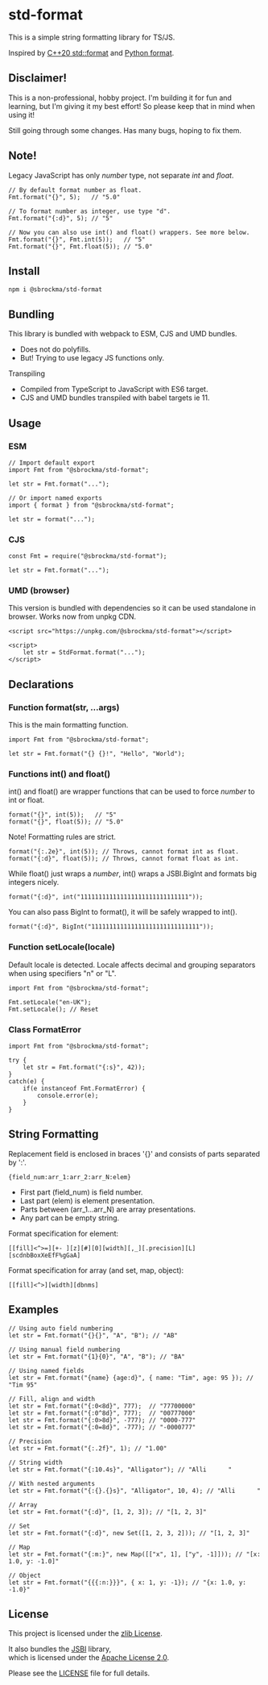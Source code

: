# std-format

This is a simple string formatting library for TS/JS.

Inspired by [C++20 std::format](https://en.cppreference.com/w/cpp/utility/format/spec) and
[Python format](https://docs.python.org/3/library/string.html#formatspec).

## Disclaimer!

This is a non-professional, hobby project. 
I'm building it for fun and learning, but I'm giving it my best effort! 
So please keep that in mind when using it!

Still going through some changes. Has many bugs, hoping to fix them.

## Note!

Legacy JavaScript has only *number* type, not separate *int* and *float*.

    // By default format number as float.
    Fmt.format("{}", 5);   // "5.0"

    // To format number as integer, use type "d".
    Fmt.format("{:d}", 5); // "5"

    // Now you can also use int() and float() wrappers. See more below.
    Fmt.format("{}", Fmt.int(5));   // "5"
    Fmt.format("{}", Fmt.float(5)); // "5.0"

## Install

    npm i @sbrockma/std-format

## Bundling

This library is bundled with webpack to ESM, CJS and UMD bundles.

- Does not do polyfills.
- But! Trying to use legacy JS functions only.

Transpiling
- Compiled from TypeScript to JavaScript with ES6 target.
- CJS and UMD bundles transpiled with babel targets ie 11.

## Usage

### ESM
    // Import default export
    import Fmt from "@sbrockma/std-format";

    let str = Fmt.format("...");

    // Or import named exports
    import { format } from "@sbrockma/std-format";

    let str = format("...");

### CJS
    const Fmt = require("@sbrockma/std-format");
    
    let str = Fmt.format("...");

### UMD (browser)
This version is bundled with dependencies so it can be used standalone in browser. Works now from unpkg CDN.

    <script src="https://unpkg.com/@sbrockma/std-format"></script>
    
    <script>
        let str = StdFormat.format("...");
    </script>

## Declarations

### Function format(str, ...args)

This is the main formatting function.

    import Fmt from "@sbrockma/std-format";

    let str = Fmt.format("{} {}!", "Hello", "World");

### Functions int() and float()

int() and float() are wrapper functions that can be used to force *number* to int or float.

    format("{}", int(5));   // "5"
    format("{}", float(5)); // "5.0"

Note! Formatting rules are strict.

    format("{:.2e}", int(5)); // Throws, cannot format int as float.
    format("{:d}", float(5)); // Throws, cannot format float as int.

While float() just wraps a *number*, int() wraps a JSBI.BigInt and formats big integers nicely.

    format("{:d}", int("111111111111111111111111111111"));

You can also pass BigInt to format(), it will be safely wrapped to int().

    format("{:d}", BigInt("111111111111111111111111111111"));


### Function setLocale(locale)

Default locale is detected. Locale affects decimal and grouping separators when using specifiers "n" or "L".

    import Fmt from "@sbrockma/std-format";
    
    Fmt.setLocale("en-UK");
    Fmt.setLocale(); // Reset

### Class FormatError

    import Fmt from "@sbrockma/std-format";

    try {
        let str = Fmt.format("{:s}", 42));
    } 
    catch(e) {
        if(e instanceof Fmt.FormatError) {
            console.error(e);
        }
    }

## String Formatting

Replacement field is enclosed in braces '{}' and consists of parts separated by ':'.

    {field_num:arr_1:arr_2:arr_N:elem}

- First part (field_num) is field number.
- Last part (elem) is element presentation.
- Parts between (arr_1...arr_N) are array presentations.
- Any part can be empty string.

Format specification for element:

    [[fill]<^>=][+- ][z][#][0][width][,_][.precision][L][scdnbBoxXeEfF%gGaA]

Format specification for array (and set, map, object):

    [[fill]<^>][width][dbnms]

## Examples

    // Using auto field numbering
    let str = Fmt.format("{}{}", "A", "B"); // "AB"
    
    // Using manual field numbering
    let str = Fmt.format("{1}{0}", "A", "B"); // "BA"

    // Using named fields
    let str = Fmt.format("{name} {age:d}", { name: "Tim", age: 95 }); // "Tim 95"

    // Fill, align and width
    let str = Fmt.format("{:0<8d}", 777);  // "77700000"
    let str = Fmt.format("{:0^8d}", 777);  // "00777000"
    let str = Fmt.format("{:0>8d}", -777); // "0000-777"
    let str = Fmt.format("{:0=8d}", -777); // "-0000777"

    // Precision
    let str = Fmt.format("{:.2f}", 1); // "1.00"

    // String width
    let str = Fmt.format("{:10.4s}", "Alligator"); // "Alli      "

    // With nested arguments
    let str = Fmt.format("{:{}.{}s}", "Alligator", 10, 4); // "Alli      "

    // Array
    let str = Fmt.format("{:d}", [1, 2, 3]); // "[1, 2, 3]"

    // Set
    let str = Fmt.format("{:d}", new Set([1, 2, 3, 2])); // "[1, 2, 3]"

    // Map
    let str = Fmt.format("{:m:}", new Map([["x", 1], ["y", -1]])); // "[x: 1.0, y: -1.0]"

    // Object
    let str = Fmt.format("{{{:n:}}}", { x: 1, y: -1}); // "{x: 1.0, y: -1.0}"

## License

This project is licensed under the [zlib License](./LICENSE).

It also bundles the [JSBI](https://github.com/GoogleChromeLabs/jsbi) library,  
which is licensed under the [Apache License 2.0](https://www.apache.org/licenses/LICENSE-2.0).

Please see the [LICENSE](./LICENSE) file for full details.

